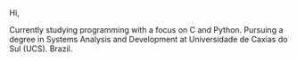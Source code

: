Hi,

Currently studying programming with a focus on C and Python.
Pursuing a degree in Systems Analysis and Development at Universidade de Caxias do Sul (UCS). Brazil.
